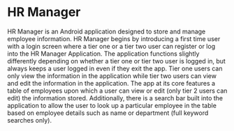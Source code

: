 # HR Manager
HR Manager is an Android application designed to store and manage employee information. 
HR Manager begins by introducing a first time user with a login screen where a tier one or a tier two user can register or log into the HR Manager Application.
The application functions slightly differently depending on whether a tier one or tier two user is logged in, but always keeps a user logged in even if they
exit the app. 
Tier one users can only view the information in the application while tier two users can view and edit the information in the application.
The app at its core features a table of employees upon which a user can view or edit (only tier 2 users can edit) the information stored.
Additionally, there is a search bar built into the application to allow the user to look up a particular employee in the table based on employee 
details such as name or department (full keyword searches only).



